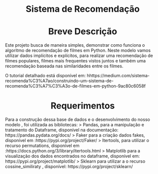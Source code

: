<h1 align="center">Sistema de Recomendação</h1> 

<h1 align="center">Breve Descrição</h1> 

Este projeto busca de maneira simples, demonstrar como funciona o algoritmo de recomendação de filmes em Python.
Neste modelo vamos utilizar dados implícitos e explícitos, para realizar uma recomendação de filmes populares, filmes mais frequentes vistos juntos e também uma recomendação baseada nas similaridades entre os filmes.

O tutorial detalhado está disponível em: hhttps://medium.com/sistema-recomenda%C3%A7ao/construindo-um-sistema-de-recomenda%C3%A7%C3%A3o-de-filmes-em-python-9ac80c6058f

<h1 align="center">Requerimentos</h1> 
Para a construção dessa base de dados e o desenvolvimento do nosso modelo , foi utilizada as bibliotecas:
> Pandas, para a manipulação e tratamento do Dataframe, disponível na documentação: https://pandas.pydata.org/docs/
> Faker para a criação dados fakes, disponível em :https://pypi.org/project/Faker/
> Itertools, para utilizar o recurso permutations, disponível em :https://docs.python.org/3/library/itertools.html
> Matplotlib para a visualização dos dados encontrados no dataframe, disponível em: https://pypi.org/project/matplotlib/
> Sklearn para utilizar a o recurso cossine_similiraty , disponível:  https://pypi.org/project/sklearn/

